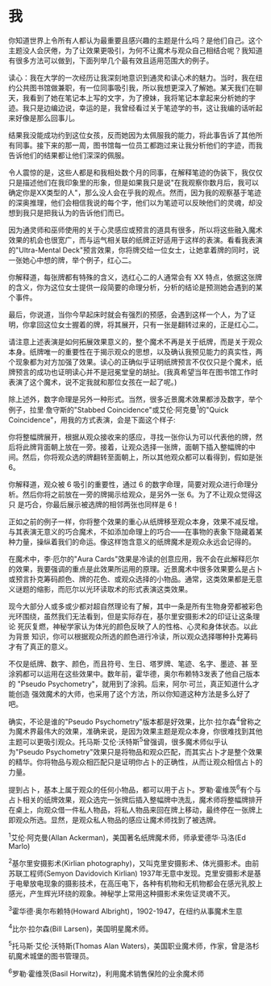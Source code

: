 # 我

你知道世界上令所有人都认为最重要且感兴趣的主题是什么吗？是他们自己。这个主题没人会厌倦，为了让效果更吸引，为何不让魔术与观众自己相结合呢？我知道有很多方法可以做到，下面列举几个最有效且适用范围大的例子。

读心：我在大学的一次经历让我深刻地意识到通灵和读心术的魅力。当时，我在纽约公共图书馆做兼职，有一位同事吸引我，所以我想更深入了解她。某天我们在聊天，我看到了她在笔记本上写的文字，为了撩妹，我将笔记本拿起来分析她的字迹。我只是边编边说，幸运的是，我曾经看过关于笔迹学的书，这让我编的话听起来好像是那么回事儿。

结果我没能成功约到这位女孩，反而她因为太佩服我的能力，将此事告诉了其他所有同事。接下来的那一周，图书馆每一位员工都跑过来让我分析他们的字迹，而我告诉他们的结果都让他们深深的佩服。

令人震惊的是，这些人都是和我相处数个月的同事，在解释笔迹的伪装下，我仅仅只是描述他们在我印象里的形象，但是如果我只是说"在我观察你数月后，我可以 确定你是XX类型的人"，那么没人会在乎我的观点。然而，因为我的观察基于笔迹的深奥推理，他们会相信我说的每个字，他们以为笔迹可以反映他们的灵魂，却没想到我只是把我认为的告诉他们而已。

因为通灵师和巫师使用的关于心灵感应或预言的道具有很多，所以将这些融入魔术效果的机会也很宽广，而与运气相关联的纸牌正好适用于这样的表演。看看我表演 的"Ultra-Mental Deck"预言效果，你将牌交给一位女士，让她拿着牌的同时，说一张她心中想的牌，举个例子，红心二。

你解释道，每张牌都有特殊的含义，选红心二的人通常会有 XX 特点，依据这张牌的含义，你为这位女士提供一段简要的命理分析，分析的结论是预测她会遇到的某个事件。

最后，你说道，当你今早起床时就会有强烈的预感，会遇到这样一个人，为了证明，你拿回这位女士握着的牌，将其展开，只有一张是翻转过来的，正是红心二。

请注意上述表演是如何拓展效果意义的，整个魔术不再是关于纸牌，而是关于观众本身。纸牌唯一的重要性在于揭示观众的思想，以及确认我预见能力的真实性，两个现象都为对方加强了效果。读心的正确似乎证明纸牌预言不仅仅只是个魔术，纸牌预言的成功也证明读心并不是冠冕堂皇的胡扯。(我真希望当年在图书馆工作时表演了这个魔术，说不定我就和那位女孩在一起了呢。)

除上述外，数字命理是另外一种形式。当然，很多近景魔术效果都涉及数字，举个例子，拉里·詹守斯的"Stabbed Coincidence"或艾伦·阿克曼<sup>1</sup>的"Quick Coincidence"，用我的方式表演，会是下面这个样子:

你将整幅牌展开，根据从观众接收来的感应，寻找一张你认为可以代表他的牌，然后将此牌背面朝上放在一旁。接着，让观众选择一张牌，面朝下插入整幅牌的中 间。然后，你将观众选的牌翻转至面朝上，所以其他观众都可以看得到，假如是张6。

你解释道，观众被 6 吸引的重要性，通过 6 的数字命理，简要对观众进行命理分析。然后你将之前放在一旁的牌揭示给观众，是另外一张 6。为了不让观众觉得这只 是巧合，你最后展示被选牌的相邻两张也同样是 6！

正如之前的例子一样，你将整个效果的重心从纸牌移至观众本身，效果不减反增。与其表演无意义的巧合魔术，不如添加命理上的巧合——在事物的表象下隐藏着某种力量，操纵着我们的命运。像这样饱含意义的纸牌魔术是观众永远会记得的。

在魔术中，李·厄尔的"Aura Cards"效果是冷读的创意应用，我不会在此解释厄尔的效果，我要强调的重点是此效果所运用的原理。近景魔术中很多效果要么是占卜或预言扑克筹码颜色、牌的花色、或观众选择的小物品。通常，这类效果都是无意义谜题的缩影，而厄尔以光环读取术的形式表演这类效果。

现今大部分人或多或少都对超自然理论有了解，其中一条是所有生物身旁都被彩色光环围绕，虽然我们无法看到，但是实际存在，基尔里安摄影术2的印证让这条理论 死灰复燃，神秘学家认为体光的颜色反映了人的性格、心灵和身体状态。以此为背景 知识，你可以根据观众所选的颜色进行冷读，所以观众选择哪种扑克筹码才有了真正的意义。

不仅是纸牌、数字、颜色，而且符号、生日、塔罗牌、笔迹、名字、墨迹、甚 至涂鸦都可以运用在这些效果中。数年前，霍华德，奥尔布赖特3发表了他自己版本的 "Pseudo Psychometry"，就用到了涂鸦。后来，阿尔·可兰，真正知道什么才能创造 强效魔术的大师，也采用了这个方法，所以你知道这种方法是多么好了吧。

确实，不论是谁的"Pseudo Psychometry"版本都是好效果，比尔·拉尔森<sup>4</sup>曾称之为魔术界最伟大的效果，准确来说，是因为效果主题是观众本身，你很难找到其他主题可以更吸引观众。托马斯·艾伦·沃特斯<sup>5</sup>曾强调，很多魔术师似乎认为"Pseudo Psychometry"效果只是将物品和观众匹配，而其实占卜才是整个效果的精华。你将物品与观众相匹配只是证明你占卜的正确性，从而让观众相信占卜的力量。

提到占卜，基本上属于观众的任何小物品，都可以用于占卜。罗勒·霍维茨<sup>6</sup>有个与占卜相关的纸牌效果，观众选完一张牌后插入整幅牌中洗乱，魔术师将整幅牌排开 在桌上，向观众借一件私人物品，将私人物品来回在牌上移动，最终停在一张牌上 即观众所选。显然，是观众私人物品的感应让魔术师找到了被选牌。

<sup>1</sup>艾伦·阿克曼(Allan Ackerman)，美国著名纸牌魔术师，师承爱德华·马洛(Ed Marlo)

<sup>2</sup>基尔里安摄影术(Kirlian photography)，又叫克里安摄影术、体光摄影术。由前苏联工程师(Semyon Davidovich Kirlian) 1937年无意中发现。克里安摄影术是基于电晕放电现象的摄影技术，在高压电下，各种有机物和无机物都会在感光乳胶上感光，产生辉光环绕的观象。神秘学上常用这种摄影术来佐证灵魂不灭。

<sup>3</sup>霍华德·奥尔布赖特(Howard Albright)，1902-1947，在纽约从事魔术生意

<sup>4</sup>比尔·拉尔森(Bill Larsen)，美国明星魔术师。

<sup>5</sup>托马斯·艾伦·沃特斯(Thomas Alan Waters)，美国职业魔术师，作家，曾是洛杉矶魔术城堡的图书管理员。

<sup>6</sup>罗勒·霍维茨(Basil Horwitz)，利用魔术销售保险的业余魔术师